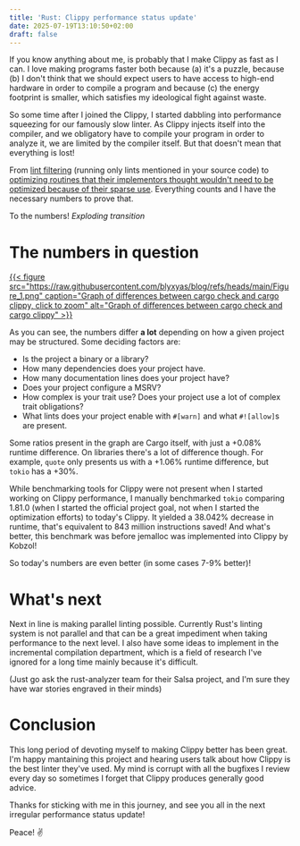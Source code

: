 ```yaml
---
title: 'Rust: Clippy performance status update'
date: 2025-07-19T13:10:50+02:00
draft: false
---
```


If you know anything about me, is probably that I make Clippy as fast as I can.
I love making programs faster both because (a) it's a puzzle, because (b) I don't
think that we should expect users to have access to high-end hardware in order
to compile a program and because (c) the energy footprint is smaller, which satisfies
my ideological fight against waste.

So some time after I joined the Clippy, I started dabbling into performance
squeezing for our famously slow linter. As Clippy injects itself into the compiler,
and we obligatory have to compile your program in order to analyze it, we are limited
by the compiler itself. But that doesn't mean that everything is lost!

From [lint filtering] (running only lints mentioned in your source code) to
[optimizing routines that their implementors thought wouldn't need to be optimized because of their sparse use][15030]. Everything counts
and I have the necessary numbers to prove that.

To the numbers! *Exploding transition*

# The numbers in question


[{{< figure src="https://raw.githubusercontent.com/blyxyas/blog/refs/heads/main/Figure_1.png" caption="Graph of differences between cargo check and cargo clippy, click to zoom" alt="Graph of differences between cargo check and cargo clippy" >}}](https://raw.githubusercontent.com/blyxyas/blog/refs/heads/main/Figure_1.png)

As you can see, the numbers differ **a lot** depending on how a given project
may be structured. Some deciding factors are:

- Is the project a binary or a library?
- How many dependencies does your project have.
- How many documentation lines does your project have?
- Does your project configure a MSRV?
- How complex is your trait use? Does your project use a lot of complex trait obligations?
- What lints does your project enable with `#[warn]` and what `#![allow]`s are present.

Some ratios present in the graph are Cargo itself, with just a +0.08% runtime difference.
On libraries there's a lot of difference though. For example, `quote` only presents us with a +1.06%
runtime difference, but `tokio` has a +30%.

While benchmarking tools for Clippy were not present when I started working on
Clippy performance, I manually benchmarked `tokio` comparing 1.81.0 (when I
started the official project goal, not when I started the optimization efforts)
to today's Clippy. It yielded a 38.042% decrease in runtime, that's equivalent
to 843 million instructions saved! And what's better, this benchmark was before
jemalloc was implemented into Clippy by Kobzol!

So today's numbers are even better (in some cases 7-9% better)!

# What's next

Next in line is making parallel linting possible. Currently Rust's linting system
is not parallel and that can be a great impediment when taking performance to the
next level. I also have some ideas to implement in the incremental compilation department,
which is a field of research I've ignored for a long time mainly because it's difficult.

(Just go ask the rust-analyzer team for their Salsa project, and I'm sure they have war
stories engraved in their minds)

# Conclusion

This long period of devoting myself to making Clippy better has been great. I'm happy
 mantaining this project and hearing users talk about how Clippy is the best
linter they've used. My mind is corrupt with all the bugfixes I review every day
so sometimes I forget that Clippy produces generally good advice.

Thanks for sticking with me in this journey, and see you all in the next
irregular performance status update!

Peace! ✌


[lint filtering]: https://github.com/rust-lang/rust/pull/125116
[15030]: https://github.com/rust-lang/rust-clippy/pull/15030

